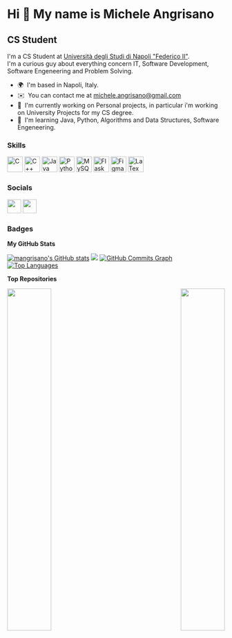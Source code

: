 Hi 👋 My name is Michele Angrisano 
==================================  
CS Student 
----------  
I'm a CS Student at [Università degli Studi di Napoli "Federico II"](https://informatica.dieti.unina.it/index.php/it/).   
I'm a curious guy about everything concern IT, Software Development, Software Engeneering and Problem Solving.

* 🌍  I'm based in Napoli, Italy. 
* ✉️  You can contact me at [michele.angrisano@gmail.com](mailto:michele.angrisano@gmail.com) 
* 🚀  I'm currently working on Personal projects, in particular i'm working on University Projects for my CS degree.
* 🧠  I'm learning Java, Python, Algorithms and Data Structures, Software Engeneering.

### Skills

<p align="left"> 
<a href="https://docs.microsoft.com/en-us/cpp/?view=msvc-170" target="_blank" rel="noreferrer"><img src="https://raw.githubusercontent.com/danielcranney/readme-generator/main/public/icons/skills/c-colored.svg" width="36" height="36" alt="C" /></a> 
<a href="https://docs.microsoft.com/en-us/cpp/?view=msvc-170" target="_blank" rel="noreferrer"><img src="https://raw.githubusercontent.com/danielcranney/readme-generator/main/public/icons/skills/cplusplus-colored.svg" width="36" height="36" alt="C++" /></a> 
<a href="https://www.oracle.com/java/" target="_blank" rel="noreferrer"><img src="https://raw.githubusercontent.com/danielcranney/readme-generator/main/public/icons/skills/java-colored.svg" width="36" height="36" alt="Java" /></a> <a href="https://www.python.org/" target="_blank" rel="noreferrer"><img src="https://raw.githubusercontent.com/danielcranney/readme-generator/main/public/icons/skills/python-colored.svg" width="36" height="36" alt="Python" /></a> 
<a href="https://www.mysql.com/" target="_blank" rel="noreferrer"><img src="https://raw.githubusercontent.com/danielcranney/readme-generator/main/public/icons/skills/mysql-colored.svg" width="36" height="36" alt="MySQL" /></a> 
<a href="https://flask.palletsprojects.com/en/2.0.x/" target="_blank" rel="noreferrer"><img src="https://raw.githubusercontent.com/danielcranney/readme-generator/main/public/icons/skills/flask-colored-dark.svg" width="36" height="36" alt="Flask" /></a> 
<a href="https://www.figma.com/" target="_blank" rel="noreferrer"><img src="https://raw.githubusercontent.com/danielcranney/readme-generator/main/public/icons/skills/figma-colored.svg" width="36" height="36" alt="Figma" /></a> 
<a href="https://www.latex-project.org/" target="_blank" rel="noreferrer"><img src="https://upload.wikimedia.org/wikipedia/commons/thumb/9/92/LaTeX_logo.svg/2560px-LaTeX_logo.svg.png" width="36" height="36" alt="LaTex" /></a> 

</p>

 ### Socials
 <p align="left"> 
 <a href="https://www.github.com/mangrisano" target="_blank" rel="noreferrer"><img src="https://raw.githubusercontent.com/danielcranney/readme-generator/main/public/icons/socials/github-dark.svg" width="32" height="32" /></a> 
 <a href="https://www.twitter.com/m_angrisano" target="_blank" rel="noreferrer"><img src="https://raw.githubusercontent.com/danielcranney/readme-generator/main/public/icons/socials/twitter.svg" width="32" height="32" /></a>
 </p>
 
### Badges

<b>My GitHub Stats</b>

<a href="http://www.github.com/mangrisano"><img src="https://github-readme-stats.vercel.app/api?username=mangrisano&show_icons=true&hide=&count_private=true&title_color=0891b2&text_color=ffffff&icon_color=0891b2&bg_color=1c1917&hide_border=true&show_icons=true" alt="mangrisano's GitHub stats" /></a>
<a href="http://www.github.com/mangrisano"><img src="https://github-readme-streak-stats.herokuapp.com/?user=mangrisano&stroke=ffffff&background=1c1917&ring=0891b2&fire=0891b2&currStreakNum=ffffff&currStreakLabel=0891b2&sideNums=ffffff&sideLabels=ffffff&dates=ffffff&hide_border=true" /></a>
<a href="http://www.github.com/mangrisano"><img src="https://activity-graph.herokuapp.com/graph?username=mangrisano&bg_color=1c1917&color=ffffff&line=0891b2&point=ffffff&area_color=1c1917&area=true&hide_border=true&custom_title=GitHub%20Commits%20Graph" alt="GitHub Commits Graph" /></a>
<a href="https://github.com/mangrisano" align="left"><img src="https://github-readme-stats.vercel.app/api/top-langs/?username=mangrisano&langs_count=10&title_color=0891b2&text_color=ffffff&icon_color=0891b2&bg_color=1c1917&hide_border=true&locale=en&custom_title=Top%20%Languages" alt="Top Languages" /></a>

<b>Top Repositories</b>

<div width="100%" align="center">
<a href="https://github.com/mangrisano/adt-lib" align="left"><img align="left" width="45%" src="https://github-readme-stats.vercel.app/api/pin/?username=mangrisano&repo=adt-lib&title_color=0891b2&text_color=ffffff&icon_color=0891b2&bg_color=181824&hide_border=true&locale=en" /></a>
<a href="https://github.com/mangrisano/ftp-mirror" align="right"><img align="right" width="45%" src="https://github-readme-stats.vercel.app/api/pin/?username=mangrisano&repo=ftp-mirror&title_color=0891b2&text_color=ffffff&icon_color=0891b2&bg_color=181824&hide_border=true&locale=en" /></a></div><br /><br /><br /><br /><br /><br /><br />
